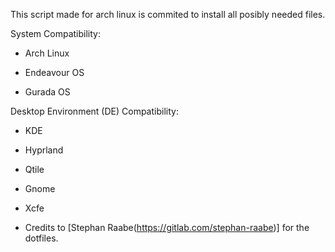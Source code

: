 This script made for arch linux is commited to install all posibly needed files.

System Compatibility:

- Arch Linux

- Endeavour OS

- Gurada OS

Desktop Environment (DE) Compatibility:

- KDE

- Hyprland

- Qtile

- Gnome

- Xcfe

* Credits to [Stephan Raabe(https://gitlab.com/stephan-raabe)] for the dotfiles.
